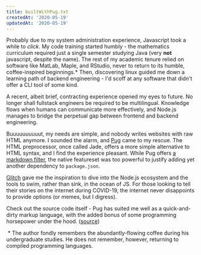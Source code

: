 ```yaml
---
title: builtWithPug.txt
createdAt: '2020-05-19'
updatedAt: '2020-05-19'
---
```


Probably due to my system administration experience, Javascript took a while to <em>click</em>. My code training started humbly - the mathematics curriculum required just a single semester studying Java (very <b>not</b> javascript, despite the name). The rest of my academic tenure relied on software like MatLab, Maple, and RStudio, never to return to its humble, coffee-inspired beginnings.* Then, discovering linux guided me down a learning path of backend engineering - I'd scoff at any software that didn't offer a CLI tool of some kind.
  
A recent, albeit brief, contracting experience opened my eyes to future. No longer shall fullstack engineers be required to be multilingual. Knowledge flows when humans can communicate more effectively, and Node.js manages to bridge the perpetual gap between frontend and backend engineering. 
  
Buuuuuuuuuut, my needs are simple, and nobody writes websites with raw HTML anymore. I sounded the alarm, and [Pug](https://pugjs.org) came to my rescue. The HTML preprocessor, once called Jade, offers a more simple alternative to HTML syntax, and I find the experience pleasant. While Pug offers [a markdown filter](https://www.npmjs.com/package/markdown-it), the native featureset was too powerful to justify adding yet another dependency to <code>package.json</code>.
  
[Glitch](https://glitch.com/) gave me the inspiration to dive into the Node.js ecosystem and the tools to swim, rather than sink, in the ocean of JS. For those looking to tell their stories on the internet during COVID-19, the internet never disappoints to provide options (or memes, but I digress).
  
Check out the source code itself - Pug has suited me well as a quick-and-dirty markup language, with the added bonus of some programming horsepower under the hood. ([source](https://github.com/kodumbeats/blog))
  
<div class="footnote">&nbsp;* The author fondly remembers the abundantly-flowing coffee during his undergraduate studies. He does not remember, however, returning to compiled programming languages.<div>

